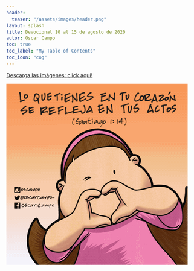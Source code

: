 ```yaml
---
header:
  teaser: "/assets/images/header.png"
layout: splash
title: Devocional 10 al 15 de agosto de 2020
autor: Oscar Campo
toc: true
toc_label: "My Table of Contents"
toc_icon: "cog"
---
```

[Descarga las imágenes: click aquí!](/assets/downloads/Devo10-15ago2020.pdf)

[![](/assets/images/Devo10-15ago2020.gif)](/assets/downloads/Devo10-15ago2020.pdf)
